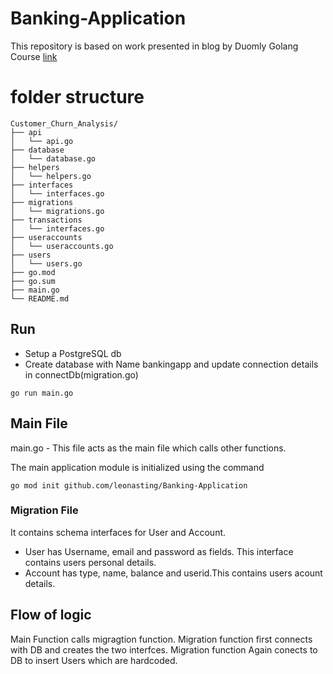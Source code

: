 # Banking-Application

This repository is based on work presented in blog by Duomly Golang Course [link](https://github.com/Duomly/go-bank-backend)


# folder structure
```shell
Customer_Churn_Analysis/
├── api
│   └── api.go   
├── database
│   └── database.go
├── helpers
│   └── helpers.go
├── interfaces
│   └── interfaces.go
├── migrations
│   └── migrations.go
├── transactions
│   └── interfaces.go
├── useraccounts
│   └── useraccounts.go
├── users
│   └── users.go
├── go.mod
├── go.sum
├── main.go
└── README.md
```

## Run

- Setup a PostgreSQL db
- Create database with Name bankingapp and update connection details in connectDb(migration.go)
```
go run main.go
```

## Main File

main.go - This file acts as the main file which calls other functions.

The main application module  is initialized using the command 
```
go mod init github.com/leonasting/Banking-Application
```


### Migration File

It contains schema interfaces for User and Account.
* User has Username, email and password as fields. This interface contains users personal details.
* Account has type, name, balance and userid.This contains users acount details.

## Flow of logic

Main Function calls migragtion function.
Migration function first connects with DB and creates the two interfces.
Migration function Again conects to DB to insert Users which are hardcoded.
